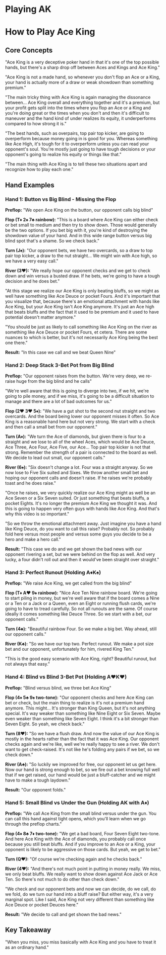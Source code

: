 # Playing AK


# How to Play Ace King

## Core Concepts

"Ace King is a very deceptive poker hand in that it's one of the top possible hands, but there's a sharp drop off between Aces and Kings and Ace King."

"Ace King is not a made hand, so whenever you don't flop an Ace or a King, your hand is actually more of a draw or weak showdown than something premium."

"The main tricky thing with Ace King is again managing the dissonance between... Ace King overall and everything together and it's a premium, but your profit gets split into the times where you flop an Ace or a King and you're doing great or the times when you don't and then it's difficult to maneuver and the hand kind of under realizes its equity, it underperforms compared to how strong it is."

"The best hands, such as overpairs, top pair top kicker, are going to overperform because money going in is good for you. Whereas something like Ace High, it's tough for it to overperform unless you can read your opponent's soul. You're mostly just going to have tough decisions or your opponent's going to realize his equity or things like that."

"The main thing with Ace King is to tell these two situations apart and recognize how to play each one."

## Hand Examples

### Hand 1: Button vs Big Blind - Missing the Flop

**Preflop:** "We open Ace King on the button, our opponent calls big blind"

**Flop (T♦ 2♠ 7♣ rainbow):** "This is a board where Ace King can either check or bet small to medium and then try to show down. Those would generally be the two options. If you bet big with it, you're kind of destroying the showdown value of your hand. And in this wide range button versus big blind spot that's a shame. So we check back."

**Turn (J♠):** "Our opponent bets, we have two overcards, so a draw to top pair top kicker, a draw to the nut straight... We might win with Ace high, so we have a very easy call."

**River (3♥):** "We really hope our opponent checks and we get to check down and win versus a busted draw. If he bets, we're going to have a tough decision and he does bet."

"At this stage we realize our Ace King is only beating bluffs, so we might as well have something like Ace Deuce or pocket Fours. And it's important that you visualize that, because there's an emotional attachment with hands like Ace King, but your Ace King isn't Ace King anymore. It's just an Ace high that beats bluffs and the fact that it used to be premium and it used to have potential doesn't matter anymore."

"You should be just as likely to call something like Ace King on the river as something like Ace Deuce or pocket Fours, et cetera. There are some nuances to which is better, but it's not necessarily Ace King being the best one there."

**Result:** "In this case we call and we beat Queen Nine"

### Hand 2: Deep Stack 3-Bet Pot from Big Blind

**Preflop:** "Our opponent raises from the button. We're very deep, we re-raise huge from the big blind and he calls"

"We're well aware that this is going to diverge into two, if we hit, we're going to pile money, and if we miss, it's going to be a difficult situation to manage and there are a lot of bad outcomes for us."

**Flop (2♥ 3♥ 5♦):** "We have a gut shot to the second nut straight and two overcards. And the board being lower our opponent misses it often. So Ace King is a reasonable hand here but not very strong. We start with a check and then call a small bet from our opponent."

**Turn (A♦):** "We turn the Ace of diamonds, but given there is four to a straight and we lose to all of the wheel Aces, which would be Ace Deuce, Ace Three, Ace Four, Ace Five, our Ace... Top pair top kicker is not that strong. Remember the strength of a pair is connected to the board as well. We decide to lead out small, our opponent calls."

**River (6♠):** "Six doesn't change a lot. Four was a straight anyway. So we now lose to Five Six suited and Sixes. We throw another small bet and hoping our opponent calls and doesn't raise. If he raises we're probably toast and he does raise."

"Once he raises, we very quickly realize our Ace King might as well be an Ace Seven or a Six Seven suited. Or just something that beats bluffs, a pocket Eights. It's no longer the premium Ace King we thought it was. And this is going to happen very often guys with hands like Ace King. And that's why this video is so important."

"So we throw the emotional attachment away. Just imagine you have a hand like King Deuce, do you want to call this raise? Probably not. So probably fold here versus most people and versus some guys you decide to be a hero and make a hero call."

**Result:** "This case we do and we get shown the bad news with our opponent rivering a set, but we were behind on the flop as well. And very lucky, a four didn't roll out and then it would've been straight over straight."

### Hand 3: Perfect Runout (Holding A♦K♠)

**Preflop:** "We raise Ace King, we get called from the big blind"

**Flop (T♦ A♥ 9♠ rainbow):** "Nice Ace Ten Nine rainbow board. We're going to start piling in money, but we're well aware that if the board comes a Nine or a Ten or a Jack or a Queen, even an Eight or running flush cards, we're going to have to tread carefully. So not all runouts are the same. Of course ideally it comes something like Deuce Three. So we start with a bet, our opponent calls."

**Turn (4♣):** "Beautiful rainbow Four. So we make a big bet. Way ahead, still our opponent calls."

**River (K♣):** "So we have our top two. Perfect runout. We make a pot size bet and our opponent, unfortunately for him, rivered King Ten."

"This is the good easy scenario with Ace King, right? Beautiful runout, but not always that easy."

### Hand 4: Blind vs Blind 3-Bet Pot (Holding A♥K♥)

**Preflop:** "Blind versus blind, we three bet Ace King"

**Flop (4♦ 5♣ 9♠ two-tone):** "Our opponent checks and here Ace King can bet or check, but the main thing to realize is it's not a premium hand anymore. This might... It's stronger than King Queen, but it's not anything special. It's way weaker than something like Nine Eight or Six Seven. Maybe even weaker than something like Seven Eight. I think it's a bit stronger than Seven Eight. So yeah, we check back."

**Turn (8♥):** "So we have a flush draw. And now the value of our Ace King is mostly in the hearts rather than the fact that it was Ace King. Our opponent checks again and we're like, well we're really happy to see a river. We don't want to get check-raised. It's not like he's folding any pairs if we bet, so we check down."

**River (A♣):** "So luckily we improved for free, our opponent let us get here. Now our hand is strong enough to bet, so we fire out a bet knowing full well that if we get raised, our hand would be just a bluff-catcher and we might have to make a tough laydown."

**Result:** "Our opponent folds."

### Hand 5: Small Blind vs Under the Gun (Holding AK with A♦)

**Preflop:** "We call Ace King from the small blind versus under the gun. You can call this hand against tight opens, which you'll learn when we go through the preflop charts."

**Flop (4♦ 8♣ 7♦ two-tone):** "We get a bad board, Four Seven Eight two-tone. And here Ace King with the Ace of diamonds, you probably call once because you still beat bluffs. And if you improve to an Ace or a King, your opponent is likely to be aggressive on those cards. But yeah, we get to bet."

**Turn (Q♥):** "Of course we're checking again and he checks back."

**River (4♥):** "And there's not much point in putting in money really. We miss, we only beat bluffs. We really want to show down against Ace Jack or Ace Ten. So there's not much to do other than check down."

"We check and our opponent bets and now we can decide, do we call, do we fold, do we turn our hand into a bluff raise? But either way, it's a very marginal spot. Like I said, Ace King not very different than something like Ace Deuce or pocket Deuces here."

**Result:** "We decide to call and get shown the bad news."

## Key Takeaway

"When you miss, you miss basically with Ace King and you have to treat it as an ordinary hand."